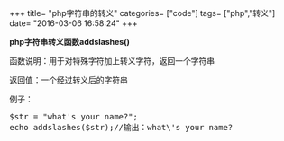 +++
title= "php字符串的转义"
categories= ["code"]
tags= ["php","转义"]
date= "2016-03-06 16:58:24"
+++

<div class="entry-content">

<strong>php字符串转义函数addslashes()</strong>

函数说明：用于对特殊字符加上转义字符，返回一个字符串

返回值：一个经过转义后的字符串

例子：
<pre class="code">$str = "what's your name?";
echo addslashes($str);//输出：what\'s your name?</pre>
</div>
